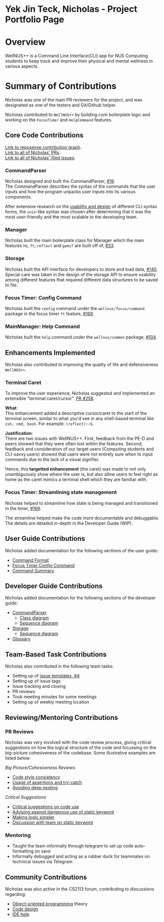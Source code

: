 # Yek Jin Teck, Nicholas - Project Portfolio Page

# Overview
WellNUS++ is a Command Line Interface(CLI) app for NUS Computing students to keep track and improve their physical and
mental wellness in various aspects.

# Summary of Contributions
Nicholas was one of the main PR reviewers for the project, and was designated as one of the testers and
Git/Github helper.

Nicholas contributed to `WellNUS++` by building core boilerplate logic and working on the
`FocusTimer` and `HelpCommand` features.

## Core Code Contributions
[Link to reposense contribution graph](https://nus-cs2113-ay2223s2.github.io/tp-dashboard/?search=&sort=groupTitle&sortWithin=title&timeframe=commit&mergegroup=&groupSelect=groupByRepos&breakdown=true&checkedFileTypes=docs~functional-code~test-code~other&since=2023-02-17&tabOpen=true&tabType=authorship&tabAuthor=nichyjt&tabRepo=AY2223S2-CS2113-T12-4%2Ftp%5Bmaster%5D&authorshipIsMergeGroup=false&authorshipFileTypes=docs~functional-code~test-code&authorshipIsBinaryFileTypeChecked=false&authorshipIsIgnoredFilesChecked=false).  
[Link to all of Nicholas' PRs](https://github.com/AY2223S2-CS2113-T12-4/tp/pulls?q=author%3Anichyjt+).  
[Link to all of Nicholas' filed issues](https://github.com/AY2223S2-CS2113-T12-4/tp/issues?q=is%3Aissue+author%3Anichyjt+).

### CommandParser
Nicholas designed and built the CommandParser,
[#19](https://github.com/AY2223S2-CS2113-T12-4/tp/pull/19).   
The CommandParser describes the syntax of the commands that the user inputs
and how the program unpacks user inputs into its various components.  

After extensive research on the [usability and design](https://ay2223s2-cs2113-t12-4.github.io/tp/DeveloperGuide.html#commandparser-component)
of different CLI syntax forms, the `unix`-like syntax was chosen after determining
that it was the most user-friendly and the most scalable to the developing team. 

### Manager
Nicholas built the main boilerplate class for Manager which the main features
`hb`, `ft`, `reflect` and `gamif` are built off of,
[ #33](https://github.com/AY2223S2-CS2113-T12-4/tp/pull/33).  

### Storage
Nicholas built the API interface for developers to store and load data,
[#140](https://github.com/AY2223S2-CS2113-T12-4/tp/pull/140).  
Special care was taken in the design of the storage API to ensure usability among different features
that required different data structures to be saved to file.


### Focus Timer: Config Command
Nicholas built the `config` command under the `wellnus/focus/command` package in the focus timer `ft` feature,
[#169](https://github.com/AY2223S2-CS2113-T12-4/tp/pull/169).

### MainManager: Help Command
Nicholas built the `help` command under the `wellnus/common` package,
[#104](https://github.com/AY2223S2-CS2113-T12-4/tp/pull/104).


## Enhancements Implemented
Nicholas also contributed to improving the quality of life and defensiveness `WellNUS++`.

### Terminal Caret
To improve the user experience, Nicholas suggested and implemented an extensible "terminal caret/cursor".
[PR #258](https://github.com/AY2223S2-CS2113-T12-4/tp/pull/258).  

**What**:  
This enhancement added a descriptive cursor/caret to the start of the terminal screen,
similar to what you'd see in any shell-based terminal like `zsh, cmd, bash`.
  For example: `(reflect):~$`.

**Justification**:  
There are two issues with WellNUS++. First, feedback from the PE-D and peers showed that 
they were often lost within the features.
Second, feedback and consideration of our target users (Computing students and CLI-savvy users) showed that users were not entirely sure when to input commands
due to the lack of a visual signifier.

Hence, this **targetted enhancement** (the caret) was made to not only unambiguously show where the user is, but also
allow users to feel right as home as the caret mimics a terminal shell which they
are familiar with.

### Focus Timer: Streamlining state management
Nicholas helped to streamline how state is being managed and transitioned in the timer,
[#169](https://github.com/AY2223S2-CS2113-T12-4/tp/pull/169).

The streamline helped make the code more documentable and debuggable. The details are  detailed in-depth in the Developer Guide (WIP).

## User Guide Contributions
Nicholas added documentation for the following sections of the user guide:
- [Command Format](https://ay2223s2-cs2113-t12-4.github.io/tp/UserGuide.html#command-format)
- [Focus Timer Config Command](https://ay2223s2-cs2113-t12-4.github.io/tp/UserGuide.html#configure-the-timer-config)
- [Command Summary](https://ay2223s2-cs2113-t12-4.github.io/tp/UserGuide.html#command-summary)

## Developer Guide Contributions
Nicholas added documentation for the following sections of the developer guide:
- [CommandParser](https://ay2223s2-cs2113-t12-4.github.io/tp/DeveloperGuide.html#commandparser-component)
  - [Class diagram](https://ay2223s2-cs2113-t12-4.github.io/tp/diagrams/CommandParserClass.png)
  - [Sequence diagram](https://ay2223s2-cs2113-t12-4.github.io/tp/diagrams/CommandParserSequence.png)
- [Storage](https://ay2223s2-cs2113-t12-4.github.io/tp/DeveloperGuide.html#storage)
  - [Sequence diagram](https://ay2223s2-cs2113-t12-4.github.io/tp/diagrams/StorageSequence-Saving_Data__Emphasis_on_Storage_Subroutine_.png)
- [Glossary](https://ay2223s2-cs2113-t12-4.github.io/tp/DeveloperGuide.html#glossary)

## Team-Based Task Contributions
Nicholas also contributed in the following team tasks:
- Setting up of [issue templates, #4](https://github.com/AY2223S2-CS2113-T12-4/tp/pull/4)
- Setting up of issue tags
- Issue tracking and closing
- PR reviews
- Took meeting minutes for some meetings
- Setting up of weekly meeting location

## Reviewing/Mentoring Contributions

### PR Reviews  
Nicholas was very involved with the code review process, giving critical suggestions on 
how the logical structure of the code and focussing on the big-picture cohesiveness of
the codebase. Some illustrative examples are listed below:

*Big Picture/Cohesiveness Reviews*
- [Code style consistency](https://github.com/AY2223S2-CS2113-T12-4/tp/pull/65#discussion_r1134946097)
- [Usage of assertions and try-catch](https://github.com/AY2223S2-CS2113-T12-4/tp/pull/76#discussion_r1136795952)
- [Avoiding deep nesting](https://github.com/AY2223S2-CS2113-T12-4/tp/pull/155#discussion_r1144643398)

*Critical Suggestions*
- [Critical suggestions on code use](https://github.com/AY2223S2-CS2113-T12-4/tp/pull/27#discussion_r1131190083)
- [Advising against dangerous use of static keyword](https://github.com/AY2223S2-CS2113-T12-4/tp/pull/35#discussion_r1133057443)
- [Making logic simpler](https://github.com/AY2223S2-CS2113-T12-4/tp/pull/155#discussion_r1144648259)
- [Discussion with team on static keyword](https://github.com/AY2223S2-CS2113-T12-4/tp/issues/85#issuecomment-1471569085)

### Mentoring 
- Taught the team informally through telegram to set up code auto-formatting on save
- Informally debugged and acting as a rubber duck for teammates on technical issues via Telegram

## Community Contributions 
Nicholas was also active in the CS2113 forum, contributing to discussions regarding:  
- [Object-oriented programming](https://github.com/nus-cs2113-AY2223S2/forum/issues/24#issuecomment-1417417500)
theory
- [Code design](https://github.com/nus-cs2113-AY2223S2/forum/issues/34#issuecomment-1463563460)
- [IDE help](https://github.com/nus-cs2113-AY2223S2/forum/issues/34#issuecomment-1463563460)
